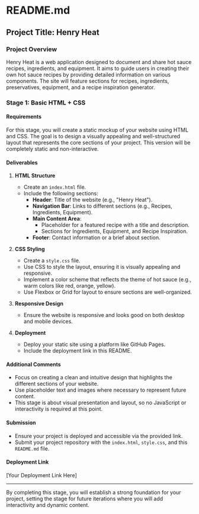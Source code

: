 # README.md

## Project Title: Henry Heat

### Project Overview

Henry Heat is a web application designed to document and share hot sauce recipes, ingredients, and equipment. It aims to guide users in creating their own hot sauce recipes by providing detailed information on various components. The site will feature sections for recipes, ingredients, preservatives, equipment, and a recipe inspiration generator.

### Stage 1: Basic HTML + CSS

#### Requirements

For this stage, you will create a static mockup of your website using HTML and CSS. The goal is to design a visually appealing and well-structured layout that represents the core sections of your project. This version will be completely static and non-interactive.

#### Deliverables

1. **HTML Structure**
   - Create an `index.html` file.
   - Include the following sections:
     - **Header**: Title of the website (e.g., "Henry Heat").
     - **Navigation Bar**: Links to different sections (e.g., Recipes, Ingredients, Equipment).
     - **Main Content Area**: 
       - Placeholder for a featured recipe with a title and description.
       - Sections for Ingredients, Equipment, and Recipe Inspiration.
     - **Footer**: Contact information or a brief about section.

2. **CSS Styling**
   - Create a `style.css` file.
   - Use CSS to style the layout, ensuring it is visually appealing and responsive.
   - Implement a color scheme that reflects the theme of hot sauce (e.g., warm colors like red, orange, yellow).
   - Use Flexbox or Grid for layout to ensure sections are well-organized.

3. **Responsive Design**
   - Ensure the website is responsive and looks good on both desktop and mobile devices.

4. **Deployment**
   - Deploy your static site using a platform like GitHub Pages.
   - Include the deployment link in this README.

#### Additional Comments

- Focus on creating a clean and intuitive design that highlights the different sections of your website.
- Use placeholder text and images where necessary to represent future content.
- This stage is about visual presentation and layout, so no JavaScript or interactivity is required at this point.

#### Submission

- Ensure your project is deployed and accessible via the provided link.
- Submit your project repository with the `index.html`, `style.css`, and this `README.md` file.

#### Deployment Link

[Your Deployment Link Here]

---

By completing this stage, you will establish a strong foundation for your project, setting the stage for future iterations where you will add interactivity and dynamic content.